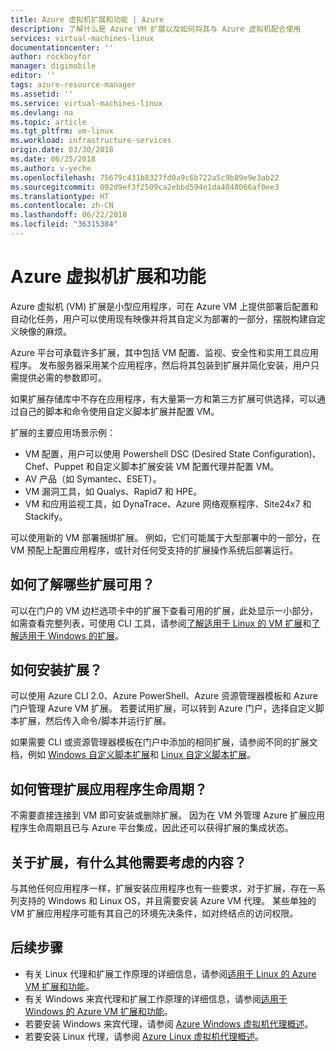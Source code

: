 ```yaml
---
title: Azure 虚拟机扩展和功能 | Azure
description: 了解什么是 Azure VM 扩展以及如何将其与 Azure 虚拟机配合使用
services: virtual-machines-linux
documentationcenter: ''
author: rockboyfor
manager: digimobile
editor: ''
tags: azure-resource-manager
ms.assetid: ''
ms.service: virtual-machines-linux
ms.devlang: na
ms.topic: article
ms.tgt_pltfrm: vm-linux
ms.workload: infrastructure-services
origin.date: 03/30/2018
ms.date: 06/25/2018
ms.author: v-yeche
ms.openlocfilehash: 75679c431b8327fd0a9c6b722a5c9b89e9e3ab22
ms.sourcegitcommit: 092d9ef3f2509ca2ebbd594e1da4048066af0ee3
ms.translationtype: HT
ms.contentlocale: zh-CN
ms.lasthandoff: 06/22/2018
ms.locfileid: "36315384"
---
```

# <a name="azure-virtual-machine-extensions-and-features"></a>Azure 虚拟机扩展和功能
Azure 虚拟机 (VM) 扩展是小型应用程序，可在 Azure VM 上提供部署后配置和自动化任务，用户可以使用现有映像并将其自定义为部署的一部分，摆脱构建自定义映像的麻烦。

Azure 平台可承载许多扩展，其中包括 VM 配置、监视、安全性和实用工具应用程序。 发布服务器采用某个应用程序，然后将其包装到扩展并简化安装，用户只需提供必需的参数即可。 

 如果扩展存储库中不存在应用程序，有大量第一方和第三方扩展可供选择，可以通过自己的脚本和命令使用自定义脚本扩展并配置 VM。

扩展的主要应用场景示例：
* VM 配置，用户可以使用 Powershell DSC (Desired State Configuration)、Chef、Puppet 和自定义脚本扩展安装 VM 配置代理并配置 VM。 
* AV 产品（如 Symantec、ESET）。
* VM 漏洞工具，如 Qualys、Rapid7 和 HPE。
* VM 和应用监视工具，如 DynaTrace、Azure 网络观察程序、Site24x7 和 Stackify。

可以使用新的 VM 部署捆绑扩展。 例如，它们可能属于大型部署中的一部分，在 VM 预配上配置应用程序，或针对任何受支持的扩展操作系统后部署运行。

## <a name="how-can-i-find-what-extensions-are-available"></a>如何了解哪些扩展可用？
可以在门户的 VM 边栏选项卡中的扩展下查看可用的扩展，此处显示一小部分，如需查看完整列表，可使用 CLI 工具，请参阅[了解适用于 Linux 的 VM 扩展](features-linux.md)和[了解适用于 Windows 的扩展](features-windows.md)。

## <a name="how-can-i-install-an-extension"></a>如何安装扩展？
可以使用 Azure CLI 2.0、Azure PowerShell、Azure 资源管理器模板和 Azure 门户管理 Azure VM 扩展。 若要试用扩展，可以转到 Azure 门户，选择自定义脚本扩展，然后传入命令/脚本并运行扩展。

如果需要 CLI 或资源管理器模板在门户中添加的相同扩展，请参阅不同的扩展文档，例如 [Windows 自定义脚本扩展](custom-script-windows.md)和 [Linux 自定义脚本扩展](custom-script-linux.md)。

## <a name="how-do-i-manage-extension-application-lifecycle"></a>如何管理扩展应用程序生命周期？
不需要直接连接到 VM 即可安装或删除扩展。 因为在 VM 外管理 Azure 扩展应用程序生命周期且已与 Azure 平台集成，因此还可以获得扩展的集成状态。

## <a name="anything-else-i-should-be-thinking-about-for-extensions"></a>关于扩展，有什么其他需要考虑的内容？
与其他任何应用程序一样，扩展安装应用程序也有一些要求，对于扩展，存在一系列支持的 Windows 和 Linux OS，并且需要安装 Azure VM 代理。 某些单独的 VM 扩展应用程序可能有其自己的环境先决条件，如对终结点的访问权限。

## <a name="next-steps"></a>后续步骤
* 有关 Linux 代理和扩展工作原理的详细信息，请参阅[适用于 Linux 的 Azure VM 扩展和功能](features-linux.md)。
* 有关 Windows 来宾代理和扩展工作原理的详细信息，请参阅[适用于 Windows 的 Azure VM 扩展和功能](features-windows.md)。  
* 若要安装 Windows 来宾代理，请参阅 [Azure Windows 虚拟机代理概述](agent-windows.md)。  
* 若要安装 Linux 代理，请参阅 [Azure Linux 虚拟机代理概述](agent-linux.md)。
<!-- Update_Description: update meta properties, wording update -->